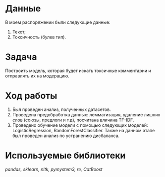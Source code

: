 # Данные<br>
В моем распоряжении были следующие данные:<br>
1. Текст;<br>
2. Токсичность (булев тип).<br>

# Задача<br>
Построить модель, которая будет искать токсичные комментарии и отправлять их на модерацию.

# Ход работы<br>
1. Был проведен анализ, полученных датасетов. 
2. Проведена предобработка данных: лемматизация, удаление лишних слов (союзы, предлоги и т.д), посчитана вличина TF-IDF.
3. Проведено обучение модели с помощью следующих моделей: LogisticRegression, RandomForestClassifier. Также на данном этапе был проведен анализ по устранению дисбаланса.

# Используемые библиотеки<br>
*pandas, sklearn, nltk, pymystem3, re, CatBoost*
